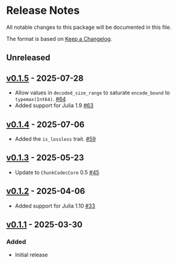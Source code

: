 # Release Notes

All notable changes to this package will be documented in this file.

The format is based on [Keep a Changelog](https://keepachangelog.com/en/1.0.0/).

## Unreleased

## [v0.1.5](https://github.com/JuliaIO/ChunkCodecs.jl/tree/ChunkCodecTests-v0.1.5) - 2025-07-28

- Allow values in `decoded_size_range` to saturate `encode_bound` to `typemax(Int64)`. [#64](https://github.com/JuliaIO/ChunkCodecs.jl/pull/64)
- Added support for Julia 1.9 [#63](https://github.com/JuliaIO/ChunkCodecs.jl/pull/63)

## [v0.1.4](https://github.com/JuliaIO/ChunkCodecs.jl/tree/ChunkCodecTests-v0.1.4) - 2025-07-06

- Added the `is_lossless` trait. [#59](https://github.com/JuliaIO/ChunkCodecs.jl/pull/59)

## [v0.1.3](https://github.com/JuliaIO/ChunkCodecs.jl/tree/ChunkCodecTests-v0.1.3) - 2025-05-23

- Update to `ChunkCodecCore` 0.5 [#45](https://github.com/JuliaIO/ChunkCodecs.jl/pull/45)

## [v0.1.2](https://github.com/JuliaIO/ChunkCodecs.jl/tree/ChunkCodecTests-v0.1.2) - 2025-04-06

- Added support for Julia 1.10 [#33](https://github.com/JuliaIO/ChunkCodecs.jl/pull/33)

## [v0.1.1](https://github.com/JuliaIO/ChunkCodecs.jl/tree/ChunkCodecTests-v0.1.1) - 2025-03-30

### Added

- Initial release
